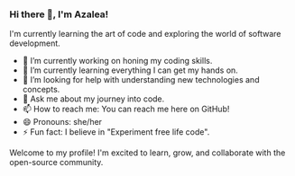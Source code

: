 ### Hi there 👋, I'm Azalea!

I'm currently learning the art of code and exploring the world of software development.

- 🔭 I’m currently working on honing my coding skills.
- 🌱 I’m currently learning everything I can get my hands on.
- 🤔 I’m looking for help with understanding new technologies and concepts.
- 💬 Ask me about my journey into code.
- 📫 How to reach me: You can reach me here on GitHub!
- 😄 Pronouns: she/her
- ⚡ Fun fact: I believe in "Experiment free life code".

Welcome to my profile! I'm excited to learn, grow, and collaborate with the open-source community.